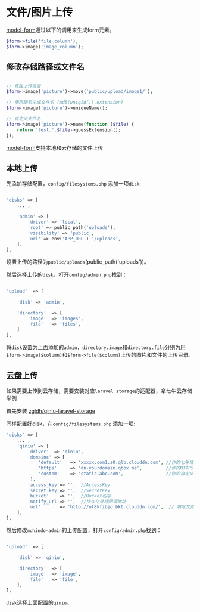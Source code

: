 # 文件/图片上传

[model-form](/zh/model-form.md)通过以下的调用来生成form元素。

```php
$form->file('file_column');
$form->image('image_column');
```

## 修改存储路径或文件名

```php

// 修改上传目录
$form->image('picture')->move('public/upload/image1/');

// 使用随机生成文件名 (md5(uniqid()).extension)
$form->image('picture')->uniqueName();

// 自定义文件名
$form->image('picture')->name(function ($file) {
    return 'test.'.$file->guessExtension();
});

```

[model-form](/zh/model-form.md)支持本地和云存储的文件上传

## 本地上传

先添加存储配置，`config/filesystems.php` 添加一项`disk`:

```php

'disks' => [
    ... ,

    'admin' => [
        'driver' => 'local',
        'root' => public_path('uploads'),
        'visibility' => 'public',
        'url' => env('APP_URL').'/uploads',
    ],
],

```

设置上传的路径为`public/uploads`(public_path('uploads'))。

然后选择上传的`disk`，打开`config/admin.php`找到：

```php
    
'upload'  => [

    'disk' => 'admin',

    'directory'  => [
        'image'  => 'images',
        'file'   => 'files',
    ]
],

```

将`disk`设置为上面添加的`admin`，`directory.image`和`directory.file`分别为用`$form->image($column)`和`$form->file($column)`上传的图片和文件的上传目录。


## 云盘上传

如果需要上传到云存储，需要安装对应`laravel storage`的适配器，拿七牛云存储举例

首先安装 [zgldh/qiniu-laravel-storage](https://github.com/zgldh/qiniu-laravel-storage)

同样配置好disk，在`config/filesystems.php` 添加一项:

```php
'disks' => [
    ... ,
    'qiniu' => [
        'driver'  => 'qiniu',
        'domains' => [
            'default'   => 'xxxxx.com1.z0.glb.clouddn.com', //你的七牛域名
            'https'     => 'dn-yourdomain.qbox.me',         //你的HTTPS域名
            'custom'    => 'static.abc.com',                //你的自定义域名
         ],
        'access_key'=> '',  //AccessKey
        'secret_key'=> '',  //SecretKey
        'bucket'    => '',  //Bucket名字
        'notify_url'=> '',  //持久化处理回调地址
        'url'       => 'http://of8kfibjo.bkt.clouddn.com/',  // 填写文件访问根url
    ],
],

```

然后修改`muhindo-admin`的上传配置，打开`config/admin.php`找到：

```php

'upload'  => [

    'disk' => 'qiniu',

    'directory'  => [
        'image'  => 'image',
        'file'   => 'file',
    ],
],

```

`disk`选择上面配置的`qiniu`。
